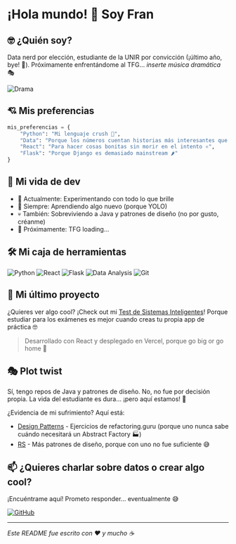 # ¡Hola mundo! 👋 Soy Fran

## 🤓 ¿Quién soy?
Data nerd por elección, estudiante de la UNIR por convicción (¡último año, bye! 🎉).
Próximamente enfrentándome al TFG... *inserte música dramática* 🎭 

![Drama](https://media2.giphy.com/media/v1.Y2lkPTc5MGI3NjExN2kza2tjdWM5M2FpNjFtbnlseDNiaHQzNmthZ3l2NGsyYmtkOGhvOSZlcD12MV9pbnRlcm5hbF9naWZfYnlfaWQmY3Q9Zw/8nhgZZMKUicpi/giphy.gif)

## 💘 Mis preferencias
```python
mis_preferencias = {
    "Python": "Mi lenguaje crush 🐍",
    "Data": "Porque los números cuentan historias más interesantes que la gente 📊",
    "React": "Para hacer cosas bonitas sin morir en el intento ⚛️",
    "Flask": "Porque Django es demasiado mainstream 🌶️"
}
```

## 🎢 Mi vida de dev
- 🔭 Actualmente: Experimentando con todo lo que brille
- 🌱 Siempre: Aprendiendo algo nuevo (porque YOLO)
- 💀 También: Sobreviviendo a Java y patrones de diseño (no por gusto, créanme)
- 🎯 Próximamente: TFG loading...

## 🛠️ Mi caja de herramientas
![Python](https://img.shields.io/badge/-Python-3776AB?style=flat-square&logo=Python&logoColor=white)
![React](https://img.shields.io/badge/-React-61DAFB?style=flat-square&logo=react&logoColor=black)
![Flask](https://img.shields.io/badge/-Flask-000000?style=flat-square&logo=Flask&logoColor=white)
![Data Analysis](https://img.shields.io/badge/-Data%20Analysis-4B275F?style=flat-square&logo=pandas&logoColor=white)
![Git](https://img.shields.io/badge/-Git-F05032?style=flat-square&logo=git&logoColor=white)

## 🚀 Mi último proyecto
¿Quieres ver algo cool? ¡Check out mi [Test de Sistemas Inteligentes](https://si-test.vercel.app/)! 
Porque estudiar para los exámenes es mejor cuando creas tu propia app de práctica 🤓
> Desarrollado con React y desplegado en Vercel, porque go big or go home 💅

## 🎭 Plot twist
Sí, tengo repos de Java y patrones de diseño. No, no fue por decisión propia. 
La vida del estudiante es dura... ¡pero aquí estamos! 💪

¿Evidencia de mi sufrimiento? Aquí está:
- [Design Patterns](https://github.com/frana00/design-patterns) - Ejercicios de refactoring.guru (porque uno nunca sabe cuándo necesitará un Abstract Factory 🏭)
- [RS](https://github.com/frana00/rs) - Más patrones de diseño, porque con uno no fue suficiente 😅

## 📫 ¿Quieres charlar sobre datos o crear algo cool?
¡Encuéntrame aquí! Prometo responder... eventualmente 😅

[![GitHub](https://img.shields.io/badge/-GitHub-black?style=flat-square&logo=github)](https://github.com/frana00)

---
*Este README fue escrito con ❤️ y mucho ☕*
